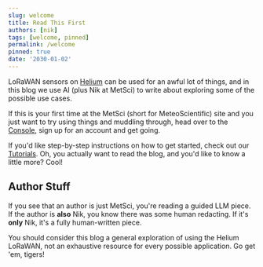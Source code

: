 ```yaml
---
slug: welcome
title: Read This First
authors: [nik]
tags: [welcome, pinned]
permalink: /welcome
pinned: true
date: '2030-01-02'
---
```


LoRaWAN sensors on [Helium](https://www.helium.com/) can be used for an awful lot of things, and in this blog we use AI (plus Nik at MetSci) to write about exploring some of the possible use cases.  

If this is your first time at the MetSci (short for MeteoScientific) site and you just want to try using things and muddling through, head over to the [Console](https://console.meteoscientific.com/front/login), sign up for an account and get going.
<!-- truncate -->

If you'd like step-by-step instructions on how to get started, check out our [Tutorials](/docs/tutorial-basics/intro-to-console).
Oh, you actually want to read the blog, and you'd like to know a little more?  Cool!

## Author Stuff

If you see that an author is just MetSci, you're reading a guided LLM piece.  If the author is **also** Nik, you know there was some human redacting.  If it's **only** Nik, it's a fully human-written piece.

You should consider this blog a general exploration of using the Helium LoRaWAN, not an exhaustive resource for every possible application.  Go get 'em, tigers!